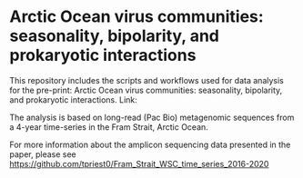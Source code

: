# Arctic Ocean virus communities: seasonality, bipolarity, and prokaryotic interactions

This repository includes the scripts and workflows used for data analysis for the pre-print: Arctic Ocean virus communities: seasonality, bipolarity, and prokaryotic interactions. Link:

The analysis is based on long-read (Pac Bio) metagenomic sequences from a 4-year time-series in the Fram Strait, Arctic Ocean. 

For more information about the amplicon sequencing data presented in the paper, please see https://github.com/tpriest0/Fram_Strait_WSC_time_series_2016-2020
